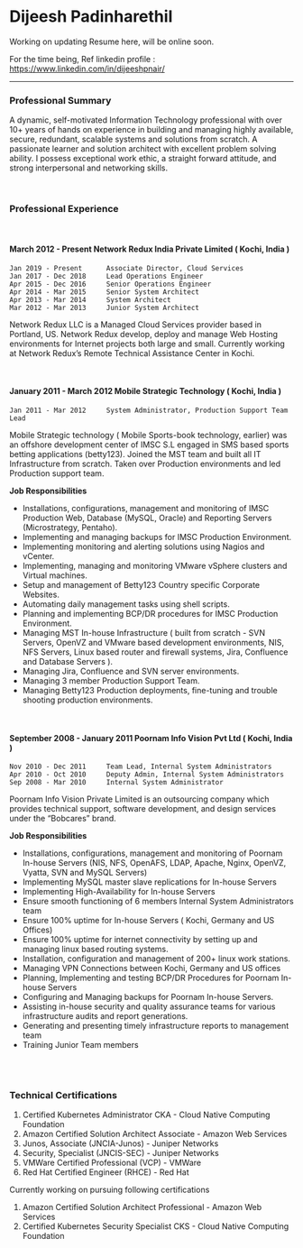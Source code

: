 Dijeesh Padinharethil
===================

Working on updating Resume here, will be online soon.

For the time being, Ref linkedin profile :  https://www.linkedin.com/in/dijeeshpnair/

--------


### Professional Summary

A dynamic, self-motivated Information Technology professional with over 10+ years of hands on experience in building and managing highly available, secure, redundant, scalable systems and solutions from scratch. A passionate learner and solution architect with excellent problem solving ability. I possess exceptional work ethic, a straight forward attitude, and strong interpersonal and networking skills.

<br>

### Professional Experience

<br>

#### March 2012 -  Present 			Network Redux India Private Limited ( Kochi, India )
	
	Jan 2019 - Present		Associate Director, Cloud Services
	Jan 2017 - Dec 2018		Lead Operations Engineer				    
	Apr 2015 - Dec 2016		Senior Operations Engineer			        
	Apr 2014 - Mar 2015		Senior System Architect				        
	Apr 2013 - Mar 2014		System Architect					        
	Mar 2012 - Mar 2013		Junior System Architect				        

Network Redux LLC is a Managed Cloud Services provider based in Portland, US. Network Redux develop, deploy and manage Web Hosting environments for Internet projects both large and small. Currently working at Network Redux’s Remote Technical Assistance Center in Kochi.

<br>

#### January 2011 -  March 2012 	Mobile Strategic Technology ( Kochi, India )

	Jan 2011 - Mar 2012		System Administrator, Production Support Team Lead

Mobile Strategic technology ( Mobile Sports-book technology, earlier) was an offshore development center of IMSC S.L engaged in SMS based sports betting applications (betty123).  Joined the MST team and built all IT Infrastructure from scratch. Taken over Production environments and led Production support team.


**Job Responsibilities**

- Installations, configurations, management and monitoring of IMSC Production Web, Database (MySQL, Oracle) and Reporting Servers (Microstrategy, Pentaho).
- Implementing and managing backups for IMSC Production Environment.
- Implementing monitoring and alerting solutions using Nagios and vCenter.
- Implementing, managing and monitoring VMware vSphere clusters and Virtual machines.
- Setup and management of Betty123 Country specific Corporate Websites.
- Automating daily management tasks using shell scripts.
- Planning and implementing BCP/DR procedures for IMSC Production Environment.
- Managing MST In-house Infrastructure ( built from scratch - SVN Servers, OpenVZ and VMware based development environments, NIS, NFS Servers, Linux based router and firewall systems, Jira, Confluence and Database Servers ).
- Managing Jira, Confluence and SVN server environments.
- Managing 3 member Production Support Team.
- Managing Betty123 Production deployments, fine-tuning and trouble shooting production environments.

<br>

#### September 2008 -  January 2011 	Poornam Info Vision Pvt Ltd ( Kochi, India )

	Nov 2010 - Dec 2011		Team Lead, Internal System Administrators
	Apr 2010 - Oct 2010		Deputy Admin, Internal System Administrators	    
	Sep 2008 - Mar 2010		Internal System Administrator			            
	
Poornam Info Vision Private Limited is an outsourcing company which provides technical support, software development, and design services under the “Bobcares” brand.

**Job Responsibilities**

- Installations, configurations, management and monitoring of Poornam In-house Servers (NIS, NFS, OpenAFS, LDAP, Apache, Nginx, OpenVZ, Vyatta, SVN and MySQL Servers)
- Implementing MySQL master slave replications for In-house Servers
- Implementing High-Availability for In-house Servers
- Ensure smooth functioning of 6 members Internal System Administrators team
- Ensure 100% uptime for In-house Servers ( Kochi, Germany and US Offices) 
- Ensure 100% uptime for internet connectivity by setting up and managing linux based routing systems.
- Installation, configuration and management of 200+ linux work stations.
- Managing VPN Connections between Kochi, Germany and US offices
- Planning, Implementing and testing BCP/DR Procedures for Poornam In-house Servers
- Configuring and Managing backups for Poornam In-house Servers.
- Assisting in-house security and quality assurance teams for various infrastructure audits and report generations.
- Generating and presenting timely infrastructure reports to management team
- Training Junior Team members

<br> <br>

### Technical Certifications
		
1. Certified Kubernetes Administrator CKA - Cloud Native Computing Foundation
2. Amazon Certified Solution Architect Associate - Amazon Web Services 
3. Junos, Associate (JNCIA-Junos) - Juniper Networks
4. Security, Specialist (JNCIS-SEC) - Juniper Networks
5. VMWare Certified Professional (VCP) - VMWare
6. Red Hat Certified Engineer (RHCE) - Red Hat

Currently working on pursuing following certifications
	
1. Amazon Certified Solution Architect Professional - Amazon Web Services
2. Certified Kubernetes Security Specialist CKS - Cloud Native Computing Foundation